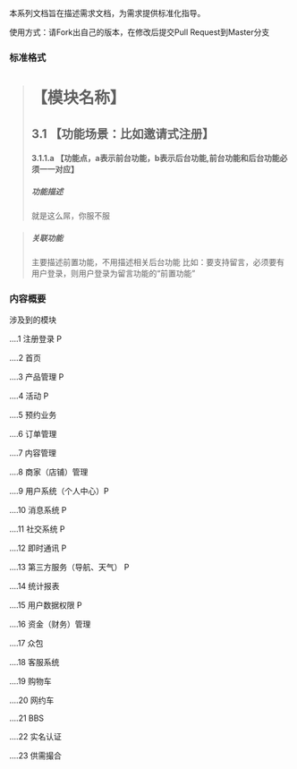 本系列文档旨在描述需求文档，为需求提供标准化指导。


使用方式：请Fork出自己的版本，在修改后提交Pull Request到Master分支

### 标准格式

># 【模块名称】
>## 3.1 【功能场景：比如邀请式注册】
>#### 3.1.1.a 【功能点，a表示前台功能，b表示后台功能,前台功能和后台功能必须一一对应】
>##### 功能描述
>就是这么屌，你服不服

>##### *关联功能*
>主要描述前置功能，不用描述相关后台功能
>比如：要支持留言，必须要有用户登录，则用户登录为留言功能的“前置功能”


### 内容概要

涉及到的模块

....1 注册登录 P  

....2 首页

....3 产品管理 P

....4 活动 P

....5 预约业务

....6 订单管理

....7 内容管理 

....8 商家（店铺）管理

....9 用户系统（个人中心）P

....10 消息系统 P

....11 社交系统 P

....12 即时通讯 P

....13 第三方服务（导航、天气） P

....14 统计报表

....15 用户数据权限 P

....16 资金（财务）管理

....17 众包

....18 客服系统

....19 购物车

....20 网约车

....21 BBS

....22 实名认证

....23 供需撮合
